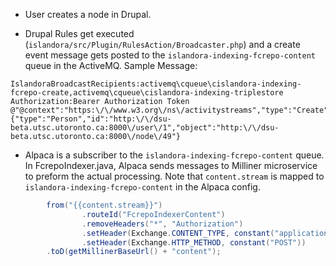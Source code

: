* User creates a node in Drupal.

* Drupal Rules get executed (`islandora/src/Plugin/RulesAction/Broadcaster.php`) and a create event message gets posted to  the `islandora-indexing-fcrepo-content` queue in the ActiveMQ.  Sample Message:
```
IslandoraBroadcastRecipients:activemq\cqueue\cislandora-indexing-fcrepo-create,activemq\cqueue\cislandora-indexing-triplestore Authorization:Bearer Authorization Token @"@context":"https:\/\/www.w3.org\/ns\/activitystreams","type":"Create","actor":{"type":"Person","id":"http:\/\/dsu-beta.utsc.utoronto.ca:8000\/user\/1","object":"http:\/\/dsu-beta.utsc.utoronto.ca:8000\/node\/49"}
```

* Alpaca is a subscriber to the `islandora-indexing-fcrepo-content` queue.  In FcrepoIndexer.java, Alpaca sends messages to Milliner microservice to preform the actual processing. Note that `content.stream` is mapped to `islandora-indexing-fcrepo-content` in the Alpaca config.

```java
        from("{{content.stream}}")
                .routeId("FcrepoIndexerContent")
                .removeHeaders("*", "Authorization")
                .setHeader(Exchange.CONTENT_TYPE, constant("application/ld+json"))
                .setHeader(Exchange.HTTP_METHOD, constant("POST"))
        .toD(getMillinerBaseUrl() + "content");
```
